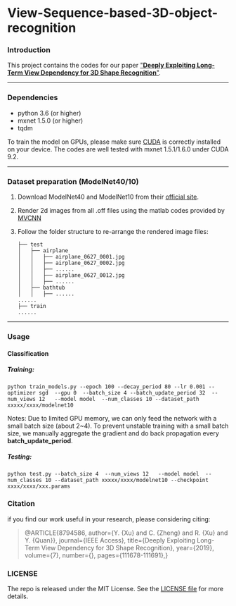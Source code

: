 # View-Sequence-based-3D-object-recognition

### Introduction
This project contains the codes for our paper ["**Deeply Exploiting Long-Term View Dependency for 3D Shape Recognition**"](https://ieeexplore.ieee.org/document/8794586/).

--------
### Dependencies
+ python 3.6 (or higher)
+ mxnet 1.5.0 (or higher)
+ tqdm

To train the model on GPUs, please make sure [CUDA](https://developer.nvidia.com/cuda-toolkit) is correctly installed on your device. The codes are well tested with mxnet 1.5.1/1.6.0 under CUDA 9.2.

-----------
### Dataset preparation (ModelNet40/10)
1. Download ModelNet40 and ModelNet10 from their [official site](https://modelnet.cs.princeton.edu/).

2. Render  2d images from all .off files using the matlab codes provided by [MVCNN](https://github.com/suhangpro/mvcnn/tree/master/utils)

3. Follow the folder structure to re-arrange the rendered image files:

       ├── test  
       │   ├── airplane  
       │   │   ├── airplane_0627_0001.jpg  
       │   │   ├── airplane_0627_0002.jpg  
       │   │   ├── ......  
       │   │   ├── airplane_0627_0012.jpg  
       │   │   ├── ......  
       │   ├── bathtub  
       │   │   ├── ......  
       ......  
       ├── train  
       ...... 

---
### Usage

#### Classification

##### Training:

`python train_models.py --epoch 100 --decay_period 80 --lr 0.001 --optimizer sgd  --gpu 0  --batch_size 4 --batch_update_period 32  --num_views 12   --model model  --num_classes 10 --dataset_path xxxxx/xxxx/modelnet10`

Notes: Due to limited GPU memory, we can only feed the network with a small batch size (about 2~4). To prevent unstable training with a small batch size, we manually aggregate the gradient and do back propagation every **batch_update_period**.

##### Testing:
`python test.py --batch_size 4  --num_views 12   --model model  --num_classes 10 --dataset_path xxxxx/xxxx/modelnet10 --checkpoint xxxx/xxxx/xxx.params`




### Citation
if you find our work useful in your research, please considering citing:
>@ARTICLE{8794586,  author={Y. {Xu} and C. {Zheng} and R. {Xu} and Y. {Quan}},  journal={IEEE Access},   title={Deeply Exploiting Long-Term View Dependency for 3D Shape Recognition},   year={2019},  volume={7},  number={},  pages={111678-111691},}

### LICENSE
The repo is released under the MIT License. See the [LICENSE file](./LICENSE) for more details.